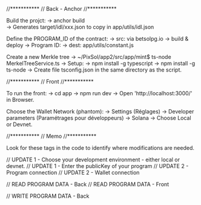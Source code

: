 

//***********
// Back - Anchor
//***********

Build the projct: 
-> anchor build  
    -> Generates target/idl/xxx.json to copy in app/utils/idl.json

Define the PROGRAM_ID of the contract:
-> src: via betsolpg.io -> build & deploy -> Program ID:
-> dest: app/utils/constant.js

Create a new Merkle tree
-> ~/PixSol/app2/src/app/mint$ ts-node MerkelTreeService.ts
-> Setup: 
    -> npm install -g typescript
    -> npm install -g ts-node
    -> Create file tsconfig.json in the same directory as the script.

//***********
// Front
//***********

To run the front:
-> cd app
-> npm run dev
-> Open 'http://localhost:3000/' in Browser.

Choose the Wallet Network (phantom):
->  Settings (Réglages) -> Developer parameters (Paramétrages pour développeurs) -> Solana -> Choose Local or Devnet.


//***********
// Memo
//***********

Look for these tags in the code to identify where modifications are needed.

// UPDATE 1 - Choose your development environment - either local or devnet.
// UPDATE 1 - Enter the publicKey of your program
// UPDATE 2 - Program connection
// UPDATE 2 - Wallet connection

// READ PROGRAM DATA - Back
// READ PROGRAM DATA - Front

// WRITE PROGRAM DATA - Back
